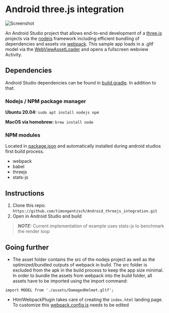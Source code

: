 # Android three.js integration

![Screenshot](screenshot.png)

An Android Studio project that allows end-to-end development of a [three.js](https://threejs.org) projects via the [nodejs](https://nodejs.org/en/) framework including efficient bundling of dependencies and assets via [webpack](https://webpack.js.org).
This sample app loads in a .gltf model via the [WebViewAssetLoader](https://developer.android.com/reference/androidx/webkit/WebViewAssetLoader) and opens a fullscreen webview Activity.

## Dependencies

Android Studio dependencies can be found in [build.gradle](app/build.gradle). In addition to that:
### Nodejs / NPM package manager

**Ubuntu 20.04:** `sudo apt install nodejs npm`
    
**MacOS via homebrew:** `brew install node`
### NPM modules

Located in [package.json](app/src/main/assets/nodejs_src/package.json) and automatically installed during android studios first build process.
- webpack
- babel
- threejs
- stats-js

## Instructions

1) Clone this repo: `https://github.com/timongentzsch/Android_threejs_integration.git`
2) Open in Android Studio and build

> **_NOTE:_**  Current implementation of example uses stats-js to benchmark the render loop
> 
## Going further

- The asset folder contains the src of the nodejs project as well as the optimized/bundled outputs of webpack in build. The src folder is excluded from the apk in the build process to keep the app size minimal.
In order to bundle the assets from webpack into the build folder, all assets have to be imported using the import command:

```
import MODEL from './assets/DamagedHelmet.gltf';
```

- HtmlWebpackPlugin takes care of creating the `index.html` landing page. To customize this [webpack.config.js](app/src/main/assets/nodejs_src/webpack.config.js) needs to be edited